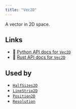 ```yaml
---
title: "Vec2D"
---
```


A vector in 2D space.


## Links
 * 🐍 [Python API docs for `Vec2D`](https://ref.rerun.io/docs/python/nightly/package/rerun/datatypes/vec2d/)
 * 🦀 [Rust API docs for `Vec2D`](https://docs.rs/rerun/0.9.0-alpha.10/rerun/datatypes/struct.Vec2D.html)


## Used by

* [`HalfSizes2D`](../components/half_sizes2d.md)
* [`LineStrip2D`](../components/line_strip2d.md)
* [`Position2D`](../components/position2d.md)
* [`Resolution`](../components/resolution.md)
